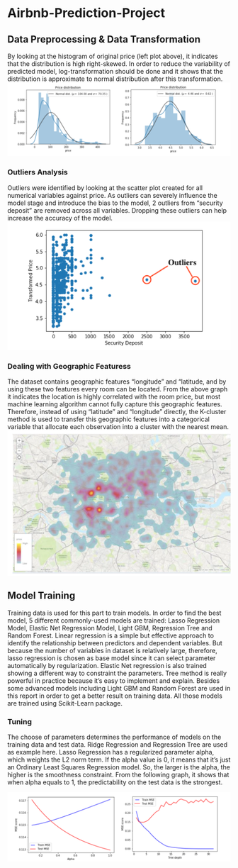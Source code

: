 # Airbnb-Prediction-Project
## Data Preprocessing & Data Transformation
By looking at the histogram of original price (left plot above), it indicates that the distribution is high right-skewed. 
In order to reduce the variability of predicted model, log-transformation should be done and it shows that the distribution is approximate to normal distribution after this transformation.
![avatar](https://github.com/StoatBF/Airbnb-Prediction-Project/blob/main/picture/1.png)
### Outliers Analysis
Outliers were identified by looking at the scatter plot created for all numerical variables against price. As outliers can severely influence the model stage and introduce the bias to the model, 2 outliers from “security deposit” are removed across all variables. Dropping these outliers can help increase the accuracy of the model.
![avatar](https://github.com/StoatBF/Airbnb-Prediction-Project/blob/main/picture/2.png)
### Dealing with Geographic Featuress
The dataset contains geographic features “longitude” and “latitude, and by using these two features every room can be located.
From the above graph it indicates the location is highly correlated with the room price, but most machine learning algorithm cannot fully capture this geographic features. Therefore, instead of using “latitude” and “longitude” directly, the K-cluster method is used to transfer this geographic features into a categorical variable that allocate each observation into a cluster with the nearest mean.
![avatar](https://github.com/StoatBF/Airbnb-Prediction-Project/blob/main/picture/3.png)

## Model Training
Training data is used for this part to train models. In order to find the best model, 5 different commonly-used models are trained: Lasso Regression Model, Elastic Net Regression Model, Light GBM, Regression Tree and Random Forest.
Linear regression is a simple but effective approach to identify the relationship between predictors and dependent variables. But because the number of variables in dataset is relatively large, therefore, lasso regression is chosen as base model since it can select parameter automatically by regularization. Elastic Net regression is also trained showing a different way to constraint the parameters. Tree method is really powerful in practice because it’s easy to implement and explain. Besides some advanced models including Light GBM and Random Forest are used in this report in order to get a better result on training data.
All those models are trained using Scikit-Learn package.

### Tuning

The choose of parameters determines the performance of models on the training data and test data. Ridge Regression and Regression Tree are used as example here.
Lasso Regression has a regularized parameter alpha, which weights the L2 norm term. If the alpha value is 0, it means that it’s just an Ordinary Least Squares Regression model. So, the larger is the alpha, the higher is the smoothness constraint. From the following graph, it shows that when alpha equals to 1, the predictability on the test data is the strongest.

![avatar](https://github.com/StoatBF/Airbnb-Prediction-Project/blob/main/picture/4.png)




